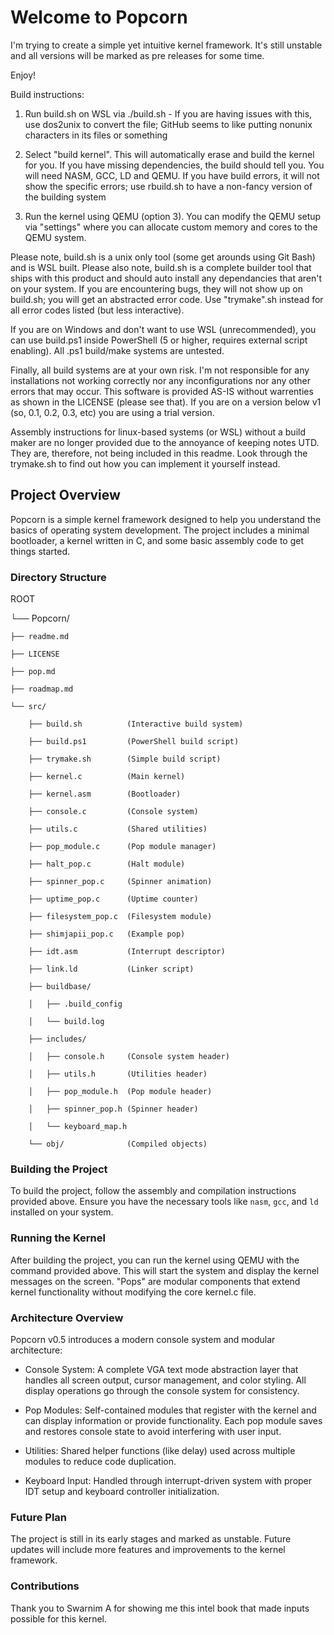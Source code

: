 # Welcome to Popcorn

I'm trying to create a simple yet intuitive kernel framework. It's still unstable and all versions will be marked as pre releases for some time.

Enjoy!

Build instructions:

1. Run build.sh on WSL via ./build.sh - If you are having issues with this, use dos2unix to convert the file; GitHub seems to like putting nonunix characters in its files or something

2. Select "build kernel". This will automatically erase and build the kernel for you. If you have missing dependencies, the build should tell you. You will need NASM, GCC, LD and QEMU. If you have build errors, it will not show the specific errors; use rbuild.sh to have a non-fancy version of the building system

3. Run the kernel using QEMU (option 3). You can modify the QEMU setup via "settings" where you can allocate custom memory and cores to the QEMU system.

Please note, build.sh is a unix only tool (some get arounds using Git Bash) and is WSL built. Please also note, build.sh is a complete builder tool that ships with this product and should auto install any dependancies that aren't on your system. If you are encountering bugs, they will not show up on build.sh; you will get an abstracted error code. Use "trymake".sh instead for all error codes listed (but less interactive).

If you are on Windows and don't want to use WSL (unrecommended), you can use build.ps1 inside PowerShell (5 or higher, requires external script enabling). All .ps1 build/make systems are untested.

Finally, all build systems are at your own risk. I'm not responsible for any installations not working correctly nor any inconfigurations nor any other errors that may occur. This software is provided AS-IS without warrenties as shown in the LICENSE (please see that). If you are on a version below v1 (so, 0.1, 0.2, 0.3, etc) you are using a trial version.

Assembly instructions for linux-based systems (or WSL) without a build maker are no longer provided due to the annoyance of keeping notes UTD. They are, therefore, not being included in this readme. Look through the trymake.sh to find out how you can implement it yourself instead.

## Project Overview

Popcorn is a simple kernel framework designed to help you understand the basics of operating system development. The project includes a minimal bootloader, a kernel written in C, and some basic assembly code to get things started.

### Directory Structure

ROOT

└── Popcorn/

    ├── readme.md
    
    ├── LICENSE
    
    ├── pop.md
    
    ├── roadmap.md
    
    └── src/
    
        ├── build.sh          (Interactive build system)
        
        ├── build.ps1         (PowerShell build script)
        
        ├── trymake.sh        (Simple build script)
        
        ├── kernel.c          (Main kernel)
        
        ├── kernel.asm        (Bootloader)
        
        ├── console.c         (Console system)
        
        ├── utils.c           (Shared utilities)
        
        ├── pop_module.c      (Pop module manager)
        
        ├── halt_pop.c        (Halt module)
        
        ├── spinner_pop.c     (Spinner animation)
        
        ├── uptime_pop.c      (Uptime counter)
        
        ├── filesystem_pop.c  (Filesystem module)
        
        ├── shimjapii_pop.c   (Example pop)
        
        ├── idt.asm           (Interrupt descriptor)
        
        ├── link.ld           (Linker script)
        
        ├── buildbase/
        
        │   ├── .build_config
        
        │   └── build.log
        
        ├── includes/
        
        │   ├── console.h     (Console system header)
        
        │   ├── utils.h       (Utilities header)
        
        │   ├── pop_module.h  (Pop module header)
        
        │   ├── spinner_pop.h (Spinner header)
        
        │   └── keyboard_map.h
        
        └── obj/              (Compiled objects)

### Building the Project

To build the project, follow the assembly and compilation instructions provided above. Ensure you have the necessary tools like `nasm`, `gcc`, and `ld` installed on your system.

### Running the Kernel

After building the project, you can run the kernel using QEMU with the command provided above. This will start the system and display the kernel messages on the screen. "Pops" are modular components that extend kernel functionality without modifying the core kernel.c file.

### Architecture Overview

Popcorn v0.5 introduces a modern console system and modular architecture:

- Console System: A complete VGA text mode abstraction layer that handles all screen output, cursor management, and color styling. All display operations go through the console system for consistency.

- Pop Modules: Self-contained modules that register with the kernel and can display information or provide functionality. Each pop module saves and restores console state to avoid interfering with user input.

- Utilities: Shared helper functions (like delay) used across multiple modules to reduce code duplication.

- Keyboard Input: Handled through interrupt-driven system with proper IDT setup and keyboard controller initialization.

### Future Plan

The project is still in its early stages and marked as unstable. Future updates will include more features and improvements to the kernel framework.

### Contributions

Thank you to Swarnim A for showing me this intel book that made inputs possible for this kernel.
